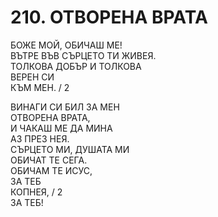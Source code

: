 # 210. ОТВОРЕНА ВРАТА  
  
БОЖЕ МОЙ, ОБИЧАШ МЕ!  
ВЪТРЕ ВЪВ СЪРЦЕТО ТИ ЖИВЕЯ.  
ТОЛКОВА ДОБЪР И ТОЛКОВА  
ВЕРЕН СИ  
КЪМ МЕН. / 2  
  
ВИНАГИ СИ БИЛ ЗА МЕН  
ОТВОРЕНА ВРАТА,  
И ЧАКАШ МЕ ДА МИНА  
АЗ ПРЕЗ НЕЯ.  
СЪРЦЕТО МИ, ДУШАТА МИ  
ОБИЧАТ ТЕ СЕГА.  
ОБИЧАМ ТЕ ИСУС,  
ЗА ТЕБ  
КОПНЕЯ, / 2  
ЗА ТЕБ!  

